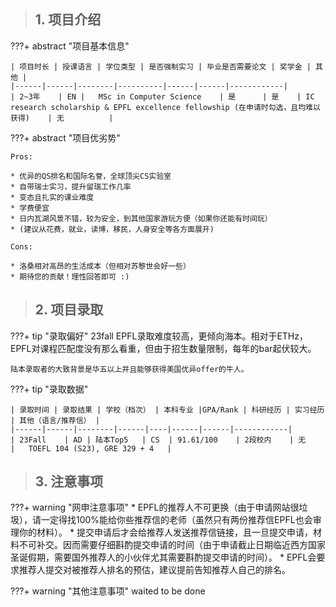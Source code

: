 > ## **1. 项目介绍**

???+ abstract "项目基本信息" 

    | 项目时长 | 授课语言 | 学位类型 | 是否强制实习 | 毕业是否需要论文 | 奖学金 | 其他 |
    |------|------|--------|----------|------|------|------------|
    | 2~3年    | EN |   MSc in Computer Science    | 是      | 是    | IC research scholarship & EPFL excellence fellowship (在申请时勾选，且均难以获得)    | 无          |

???+ abstract "项目优劣势" 

    Pros:

    * 优异的QS排名和国际名誉，全球顶尖CS实验室
    * 自带瑞士实习，提升留瑞工作几率
    * 变态且扎实的课业难度
    * 学费便宜
    * 日内瓦湖风景不错，较为安全，到其他国家游玩方便（如果你还能有时间玩）    
    * (建议从花费，就业，读博，移民，人身安全等各方面展开)
    
    Cons:

    * 洛桑相对高昂的生活成本（但相对苏黎世会好一些）
    * 期待您的贡献！理性回答即可 :)

> ## **2. 项目录取**

???+ tip "录取偏好"
    23fall EPFL录取难度较高，更倾向海本。相对于ETHz，EPFL对课程匹配度没有那么看重，但由于招生数量限制，每年的bar起伏较大。

    陆本录取者的大致背景是华五以上并且能够获得美国优异offer的牛人。

???+ tip "录取数据"

    | 录取时间 | 录取结果 | 学校（档次） | 本科专业 |GPA/Rank | 科研经历 | 实习经历 | 其他（语言/推荐信） |
    |------|------|--------|------|----|------|------|------------|
    | 23Fall    | AD | 陆本Top5   | CS  | 91.61/100    | 2段校内    | 无    |   TOEFL 104 (S23), GRE 329 + 4   |


> ## **3. 注意事项**

???+ warning "网申注意事项"
    * EPFL的推荐人不可更换（由于申请网站很垃圾），请一定得找100%能给你些推荐信的老师（虽然只有两份推荐信EPFL也会审理你的材料）。
    * 提交申请后才会给推荐人发送推荐信链接，且一旦提交申请，材料不可补交。因而需要仔细斟酌提交申请的时间（由于申请截止日期临近西方国家圣诞假期，需要国外推荐人的小伙伴尤其需要斟酌提交申请的时间）。
    * EPFL会要求推荐人提交对被推荐人排名的预估，建议提前告知推荐人自己的排名。

???+ warning "其他注意事项"
    waited to be done

